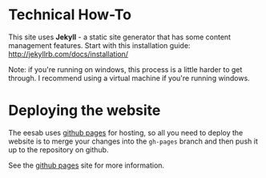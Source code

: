 Technical How-To
==================

This site uses **Jekyll** - a static site generator that has some content management features.
Start with this installation guide: http://jekyllrb.com/docs/installation/

Note: if you're running on windows, this process is a little harder to get through.
I recommend using a virtual machine if you're running windows.

# Deploying the website

The eesab uses [github pages](https://pages.github.com/) for hosting,
so all you need to deploy the website is to merge your changes into
the `gh-pages` branch and then push it up to the repository on
github.

See the [github pages](https://pages.github.com/) site for more
information.
